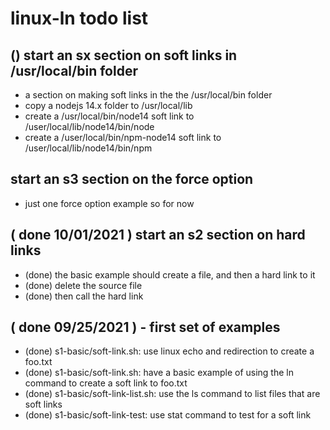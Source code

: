 # linux-ln todo list

## () start an sx section on soft links in /usr/local/bin folder
* a section on making soft links in the the /usr/local/bin folder
* copy a nodejs 14.x folder to /usr/local/lib
* create a /usr/local/bin/node14 soft link to /user/local/lib/node14/bin/node
* create a /user/local/bin/npm-node14 soft link to /user/local/lib/node14/bin/npm

## start an s3 section on the force option
* just one force option example so for now

## ( done 10/01/2021 ) start an s2 section on hard links
* (done) the basic example should create a file, and then a hard link to it
* (done) delete the source file
* (done) then call the hard link

## ( done 09/25/2021 ) - first set of examples
* (done) s1-basic/soft-link.sh: use linux echo and redirection to create a foo.txt
* (done) s1-basic/soft-link.sh: have a basic example of using the ln command to create a soft link to foo.txt
* (done) s1-basic/soft-link-list.sh: use the ls command to list files that are soft links
* (done) s1-basic/soft-link-test: use stat command to test for a soft link